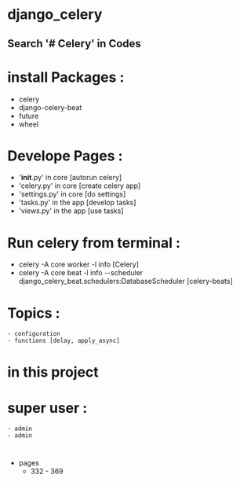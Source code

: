 # django_celery

## Search '# Celery' in Codes


# install Packages :
- celery 
- django-celery-beat
- future
- wheel


# Develope Pages :
- '__init__.py'   in core     [autorun celery]
- 'celery.py'     in core     [create celery app]
- 'settings.py'   in core     [do settings]
- 'tasks.py'      in the app  [develop tasks]
- 'views.py'      in the app  [use tasks]



# Run celery from terminal :
- celery  -A   core  worker   -l   info    [Celery]
- celery  -A   core  beat     -l   info    --scheduler   django_celery_beat.schedulers:DatabaseScheduler               [celery-beats]



# Topics :
    - configuration
    - functions [delay, apply_async]


# in this project
# super user :
    - admin
    - admin


# ################

* pages
    - 332 - 369






